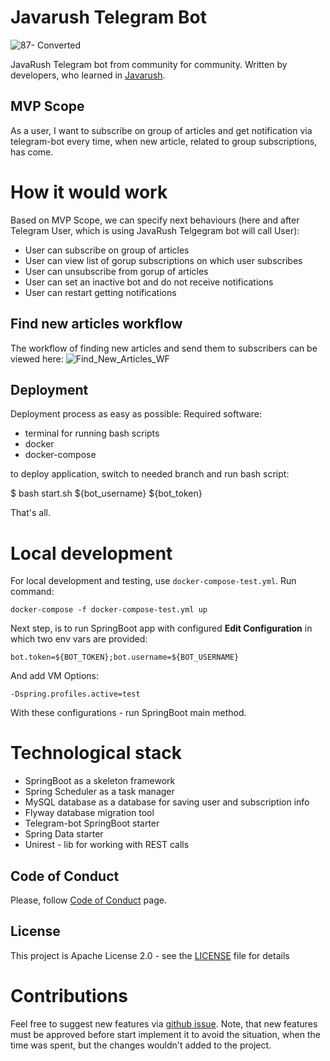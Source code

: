 # Javarush Telegram Bot

![87- Converted](https://user-images.githubusercontent.com/16310793/103351456-2861af00-4a58-11eb-9a64-1f69eff0631a.jpg)

JavaRush Telegram bot from community for community. Written by developers, who learned
in [Javarush](https://javarush.ru).


## MVP Scope

As a user, I want to subscribe on group of articles and get notification via telegram-bot every time, when new article,
related to group subscriptions, has come.

# How it would work

Based on MVP Scope, we can specify next behaviours (here and after Telegram User, which is using JavaRush Telgegram bot
will call User):

- User can subscribe on group of articles
- User can view list of gorup subscriptions on which user subscribes
- User can unsubscribe from gorup of articles
- User can set an inactive bot and do not receive notifications
- User can restart getting notifications

## Find new articles workflow

The workflow of finding new articles and send them to subscribers can be viewed here:
![Find_New_Articles_WF](https://user-images.githubusercontent.com/16310793/103340221-62bb5400-4a38-11eb-947f-c28ce8ecad1b.png)

## Deployment

Deployment process as easy as possible:
Required software:

- terminal for running bash scripts
- docker
- docker-compose

to deploy application, switch to needed branch and run bash script:

$ bash start.sh ${bot_username} ${bot_token}

That's all.

# Local development

For local development and testing, use `docker-compose-test.yml`. Run command:

```shell
docker-compose -f docker-compose-test.yml up
```

Next step, is to run SpringBoot app with configured **Edit Configuration** in which two env vars are provided:

`bot.token=${BOT_TOKEN};bot.username=${BOT_USERNAME}`

And add VM Options:

`-Dspring.profiles.active=test `

With these configurations - run SpringBoot main method.

# Technological stack

- SpringBoot as a skeleton framework
- Spring Scheduler as a task manager
- MySQL database as a database for saving user and subscription info
- Flyway database migration tool
- Telegram-bot SpringBoot starter
- Spring Data starter
- Unirest - lib for working with REST calls

## Code of Conduct

Please, follow [Code of Conduct](CODE_OF_CONDUCT.md) page.

## License

This project is Apache License 2.0 - see the [LICENSE](LICENSE) file for details

# Contributions

Feel free to suggest new features
via [github issue](https://github.com/javarushcommunity/javarush-telegrambot/issues/new). Note, that new features must
be approved before start implement it to avoid the situation, when the time was spent, but the changes wouldn't added to
the project.
